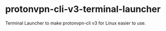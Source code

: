 # protonvpn-cli-v3-terminal-launcher
Terminal Launcher to make protonvpn-cli v3 for Linux easier to use.
